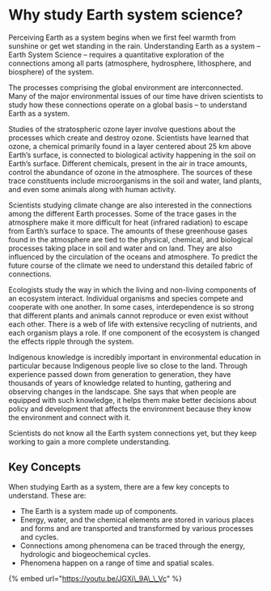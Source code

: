 # Why study Earth system science?

Perceiving Earth as a system begins when we first feel warmth from sunshine or get wet standing in the rain. Understanding Earth as a system – Earth System Science – requires a quantitative exploration of the connections among all parts \(atmosphere, hydrosphere, lithosphere, and biosphere\) of the system. 

The processes comprising the global environment are interconnected. Many of the major environmental issues of our time have driven scientists to study how these connections operate on a global basis – to understand Earth as a system. 

Studies of the stratospheric ozone layer involve questions about the processes which create and destroy ozone. Scientists have learned that ozone, a chemical primarily found in a layer centered about 25 km above Earth’s surface, is connected to biological activity happening in the soil on Earth’s surface. Different chemicals, present in the air in trace amounts, control the abundance of ozone in the atmosphere. The sources of these trace constituents include microorganisms in the soil and water, land plants, and even some animals along with human activity. 

Scientists studying climate change are also interested in the connections among the different Earth processes. Some of the trace gases in the atmosphere make it more difficult for heat \(infrared radiation\) to escape from Earth’s surface to space. The amounts of these greenhouse gases found in the atmosphere are tied to the physical, chemical, and biological processes taking place in soil and water and on land. They are also influenced by the circulation of the oceans and atmosphere. To predict the future course of the climate we need to understand this detailed fabric of connections. 

Ecologists study the way in which the living and non-living components of an ecosystem interact. Individual organisms and species compete and cooperate with one another. In some cases, interdependence is so strong that different plants and animals cannot reproduce or even exist without each other. There is a web of life with extensive recycling of nutrients, and each organism plays a role. If one component of the ecosystem is changed the effects ripple through the system. 

Indigenous knowledge is incredibly important in environmental education in particular because Indigenous people live so close to the land. Through experience passed down from generation to generation, they have thousands of years of knowledge related to hunting, gathering and observing changes in the landscape. She says that when people are equipped with such knowledge, it helps them make better decisions about policy and development that affects the environment because they know the environment and connect with it.

Scientists do not know all the Earth system connections yet, but they keep working to gain a more complete understanding. 

## Key Concepts

When studying Earth as a system, there are a few key concepts to understand. These are: 

* The Earth is a system made up of components.
* Energy, water, and the chemical elements are stored in various places and forms and are transported and transformed by various processes and cycles.
* Connections among phenomena can be traced through the energy, hydrologic and biogeochemical cycles.
* Phenomena happen on a range of time and spatial scales.

{% embed url="https://youtu.be/JGXi\_9A\_\_Vc" %}



